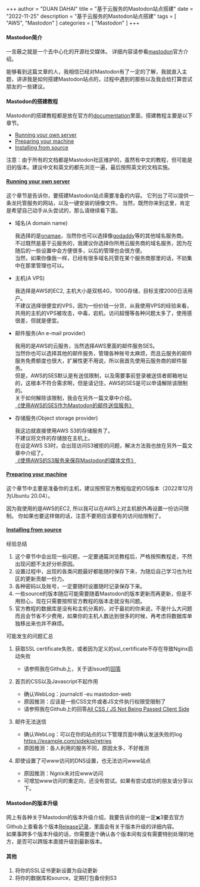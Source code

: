+++
author = "DUAN DAHAI"
title = "基于云服务的Mastodon站点搭建"
date = "2022-11-25"
description = "基于云服务的Mastodon站点搭建"
tags = [
    "AWS",
    "Mastodon"
]
categories = [
    "Mastodon"
]
+++

#### Mastodon简介

一言蔽之就是一个去中心化的开源社交媒体。
详细内容请参看<a href="https://github.com/mastodon/mastodon" >mastodon</a>官方介绍。


能够看到这篇文章的人，我相信已经对Mastodon有了一定的了解，我就直入主题，讲讲我是如何搭建Mastodon站点的，过程中遇到的那些以及我会给打算尝试朋友的一些建议。

#### Mastodon的搭建教程

Mastodon的搭建教程都是放在官方的<a href="https://docs.joinmastodon.org" >documentation</a>里面，搭建教程主要是以下章节。

+ <a href="https://docs.joinmastodon.org/user/run-your-own/" >Running your own server</a>
+ <a href="https://docs.joinmastodon.org/admin/prerequisites/" >Preparing your machine</a>
+ <a href="https://docs.joinmastodon.org/admin/install/" >Installing from source</a>

注意：由于所有的文档都是Mastodon社区维护的，虽然有中文的教程，但可能是旧的版本。建议中文和英文的都先浏览一遍，最后按照英文的文档实施。

#### <a href="https://docs.joinmastodon.org/user/run-your-own/" >Running your own server</a>
这个章节是告诉你，要搭建Mastodon站点需要准备的内容。
它列出了可以提供一条龙托管服务的网站，以及一键安装的镜像文件。
当然，既然你来到这里，肯定是希望自己动手从头尝试的，那么请继续看下面。

+ 域名(A domain name) 

    我选择的是<a href="https://www.onamae.com/" >onamae</a>，当然你也可以选择像<a href="https://www.godaddy.com/" >godaddy</a>等的其他域名服务商。  
    不过既然是基于云服务的，我建议你选择你所用云服务商的域名服务，因为在随后的一些设置中会方便很多，以后的管理也会很方便。  
    当然，如果你像我一样，已经有很多域名托管在某个服务商那里的话，不妨集中在那里管理也可以。

+ 主机(A VPS)

    我选择是AWS的EC2, 主机大小是双核4G，100G存储，目标支撑2000日活用户。  
    不建议选择很便宜的VPS，因为一份价钱一分货，从我使用VPS的经验来看，共用的主机的VPS被攻击，中毒，宕机，访问超慢等各种问题太多了，使用感很差，但就是便宜。

+ 邮件服务(An e-mail provider)

    我用的是AWS的云服务，当然选择AWS里面的邮件服务SES。  
    当然你也可以选择其他的邮件服务，管理各种账号太麻烦，而且云服务的邮件服务免费额度也很大，扩展性更不用说，所以我首先使用云服务商的邮件服务。  
    但是，AWS的SES默认是有送信限制，以及需要事前登录被送信者邮箱地址的，这根本不符合需求啊，但是请记住，AWS的SES是可以申请解除该限制的。  
    关于如何解除该限制，我会在另外一篇文章中介绍。  
    [《使用AWS的SES作为Mastodon的邮件送信服务》](https://www.onamae.com/)


+ 存储服务(Object storage provider)

    我这边就直接使用AWS S3的存储服务了。  
    不建议将文件的存储放在主机上。  
    在设定AWS S3时，会出现访问S3被拒的问题，解决方法我也放在另外一篇文章中介绍了。  
    [《使用AWS的S3服务来保存Mastodon的媒体文件》](https://www.onamae.com/)


#### [Preparing your machine](https://docs.joinmastodon.org/admin/prerequisites/)

这个章节中主要是准备你的主机，建议按照官方教程指定的OS版本（2022年12月为Ubuntu 20.04）。

因为我使用的是AWS的EC2, 所以我可以在AWS上对主机额外再设置一份访问限制。
你如果也要这样做的话，注意不要把应该要有的访问给限制了。


#### [Installing from source](https://docs.joinmastodon.org/admin/install/)

经验总结  
1. 这个章节中会出现一些问题，一定要通篇浏览教程后，严格按照教程走，不然出现问题不太好分析原因。
2. 设置过程中，出现的各类问题最好都能随时保存下来，为随后自己学习也为社区的更新贡献一份力。
3. 各种密码以及账号，一定要随时设置随时记录保存下来。
4. 一些source的版本随后可能需要随着Mastodon的版本更新而再更新，但是不用担心，现在只需要按照官方教程的版本走就没有问题。
5. 官方教程的数据库是没有和主机分离的，对于最初的你来说，不是什么大问题而且会节省不少费用，如果你的主机人数达到很多的时候，再考虑将数据库单独移出来也并不麻烦。

可能发生的问题汇总
1. 获取SSL certificate失败，或者因为定义的ssl_certificate不存在导致Nginx启动失败  
    - 请参照我在Github上，关于该Issue的[回答](https://github.com/mastodon/documentation/issues/857#issuecomment-1315281894)

2. 首页的CSS以及Javascript不起作用  
    - 确认WebLog：journalctl -eu mastodon-web
    - 原因推测：应该是一些CSS文件或者JS文件执行权限受限制了
    - 请参照我在Github上的回答[All CSS / JS Not Being Passed Client Side](https://github.com/mastodon/mastodon/discussions/17221#discussioncomment-4151966)


3. 邮件无法送信
    - 确认WebLog：可以在你的站点的以下管理页面中确认发送失败的log  
    https://example.com/sidekiq/retries
    - 原因推测：各人利用的服务不同，原因太多，不好推测

4. 即使设置了可www访问的DNS设置，也无法访问www站点
    - 原因推测：Ngnix未对应www访问
    - 可增加www访问的重定向，还没有尝试。如果有尝试成功的朋友请分享以下。


#### Mastodon的版本升级
网上有各种关于Mastodon的版本升级介绍，我要告诉你的是一定✖️3要去官方Github上查看各个版本[Release记录](https://github.com/mastodon/mastodon/tags)，里面会有关于版本升级的详细内容。  
如果事跨多个版本升级的话，你需要逐个确认各个版本间有没有需要特别处理的地方，是否可以跨版本直接升级到最新版本。

#### 其他
1. 将你的SSL证书更新设置为自动更新
2. 将你的数据库和source，定期打包备份到S3